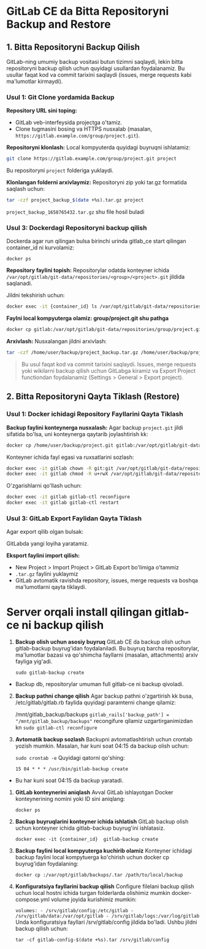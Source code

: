 # GitLab CE da Bitta Repositoryni Backup and Restore 


## 1. Bitta Repositoryni Backup Qilish

GitLab-ning umumiy backup vositasi butun tizimni saqlaydi, lekin bitta repositoryni backup qilish uchun quyidagi usullardan foydalanamiz. 
Bu usullar faqat kod va commit tarixini saqlaydi (issues, merge requests kabi ma'lumotlar kirmaydi).

### Usul 1: Git Clone yordamida Backup

**Repository URL sini toping:**
- GitLab veb-interfeysida projectga o'tamiz.
- Clone tugmasini bosing va HTTPS nusxalab (masalan, `https://gitlab.example.com/group/project.git`).

**Repositoryni klonlash:**
Local kompyuterda quyidagi buyruqni ishlatamiz:

```bash
git clone https://gitlab.example.com/group/project.git project
```

Bu repositoryni `project` folderiga yuklaydi.

**Klonlangan folderni arxivlaymiz:**
Repositoryni zip yoki tar.gz formatida saqlash uchun:

```bash
tar -czf project_backup_$(date +%s).tar.gz project
```

`project_backup_1658765432.tar.gz` shu file hosil buladi

### Usul 3: Dockerdagi Repositoryni backup qilish

Dockerda agar run qilingan bulsa birinchi urinda gitlab_ce start qilingan container_id ni kurvolamiz:

`docker ps`

**Repository faylini topish:**
Repositorylar odatda konteyner ichida `/var/opt/gitlab/git-data/repositories/<group>/<project>.git` jildida saqlanadi.

Jildni tekshirish uchun:

```bash
docker exec -it {container_id} ls /var/opt/gitlab/git-data/repositories
```

**Faylni local kompyuterga olamiz: group/project.git shu pathga**

```bash
docker cp gitlab:/var/opt/gitlab/git-data/repositories/group/project.git /home/user/backup/project.git
```

**Arxivlash:**
Nusxalangan jildni arxivlash:

```bash
tar -czf /home/user/backup/project_backup.tar.gz /home/user/backup/project.git
```

> Bu usul faqat kod va commit tarixini saqlaydi. Issues, merge requests yoki wikilarni backup qilish uchun GitLabga kiramiz va Export Project functiondan foydalanamiz (Settings > General > Export project). 


## 2. Bitta Repositoryni Qayta Tiklash (Restore)

### Usul 1: Docker ichidagi Repository Fayllarini Qayta Tiklash

**Backup faylini konteynerga nusxalash:**
Agar backup `project.git` jildi sifatida bo'lsa, uni konteynerga qaytarib joylashtirish kk:

```bash
docker cp /home/user/backup/project.git gitlab:/var/opt/gitlab/git-data/repositories/group/project.git
```

Konteyner ichida fayl egasi va ruxsatlarini sozlash:

```bash
docker exec -it gitlab chown -R git:git /var/opt/gitlab/git-data/repositories/group/project.git
docker exec -it gitlab chmod -R u+rwX /var/opt/gitlab/git-data/repositories/group/project.git
```

O'zgarishlarni qo'llash uchun:

```bash
docker exec -it gitlab gitlab-ctl reconfigure
docker exec -it gitlab gitlab-ctl restart
```

### Usul 3: GitLab Export Faylidan Qayta Tiklash

Agar export qilib olgan bulsak:

GitLabda yangi loyiha yaratamiz.

**Eksport faylini import qilish:**
- New Project > Import Project > GitLab Export bo'limiga o'tammiz
- `.tar.gz` faylini yuklaymiz
- GitLab avtomatik ravishda repository, issues, merge requests va boshqa ma'lumotlarni qayta tiklaydi.

# Server orqali install qilingan gitlab-ce ni backup qilish 
1. **Backup olish uchun asosiy buyruq**
   GitLab CE da backup olish uchun gitlab-backup buyrug'idan foydalaniladi. 
   Bu buyruq barcha repositorylar, ma'lumotlar bazasi va qo'shimcha fayllarni (masalan, attachments) arxiv fayliga yig'adi.

   `sudo gitlab-backup create`

* Backup db, repositorylar umuman full gitlab-ce ni backup qivoladi.

2. **Backup pathni change qilish**
   Agar backup pathni o'zgartirish kk busa, /etc/gitlab/gitlab.rb faylida quyidagi paramterni change qilamiz:

    /mnt/gitlab_backup/backups
   `gitlab_rails['backup_path'] = "/mnt/gitlab_backup/backups"`
    recongifure qilamiz uzgartirganimizdan kn
   `sudo gitlab-ctl reconfigure`

3. **Avtomatik backup sozlash**
   Backupni avtomatlashtirish uchun crontab yozish mumkin. Masalan, har kuni soat 04:15 da backup olish uchun:
   
   `sudo crontab -e`
   Quyidagi qatorni qo'shing:
   
   `15 04 * * * /usr/bin/gitlab-backup create`
* Bu har kuni soat 04:15 da backup yaratadi.


1. **GitLab konteynerini aniqlash**
   Avval GitLab ishlayotgan Docker konteynerining nomini yoki ID sini aniqlang:
   
   `docker ps`

2. **Backup buyruqlarini konteyner ichida ishlatish**
   GitLab backup olish uchun konteyner ichida gitlab-backup buyrug'ini ishlatasiz.
   
   `docker exec -it {container_id}  gitlab-backup create`

3. **Backup faylini local kompyuterga kuchirib olamiz**
   Konteyner ichidagi backup faylini local kompytuerga ko'chirish uchun docker cp buyrug'idan foydalaning:
   
   `docker cp :/var/opt/gitlab/backups/.tar /path/to/local/backup`

4. **Konfiguratsiya fayllarini backup qilish**
   Configure filelani backup qilish uchun local hostni ichida turgan folderlarda olishimiz mumkin
   docker-compose.yml volume joyida kurishimiz mumkin:
   
   `volumes: - /srv/gitlab/config:/etc/gitlab - /srv/gitlab/data:/var/opt/gitlab - /srv/gitlab/logs:/var/log/gitlab`
   Unda konfiguratsiya fayllari /srv/gitlab/config jildida bo'ladi. Ushbu jildni backup qilish uchun:
   
   `tar -cf gitlab-config-$(date +%s).tar /srv/gitlab/config`
    